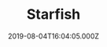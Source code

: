---
date: 2019-08-04T16:04:05.000Z
title: Starfish
latitude: 52.04814099707669
longitude: 1.155966310337217
category: checkin
---